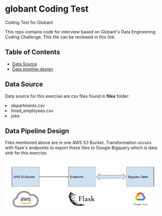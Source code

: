 # globant Coding Test
 Coding Test for Globant

 This repo contains code for interview based on Globant's Data Engineering Coding Challenge. This file can be reviewed in this link.

## Table of Contents

- [Data Source](#data_source)
- [Data pipeline design](#data_pipeline_design)

## Data Source <a id="data_source"></a>

Data source for this exercise are csv files found in <strong>files</strong> folder:
<li>departments.csv</li>
<li>hired_employees.csv</li>
<li>jobs</li>

## Data Pipeline Design <a id="data_pipeline_design"></a>

Files mentioned above are in one AWS S3 Bucket. Transformation occurs with flask's endpoints to export these files to Google Bigquery which is data sink for this exercise.

<img src="img/coding_test.jpg">

